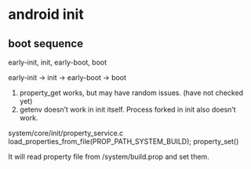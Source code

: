 # android init

## boot sequence

early-init, init, early-boot, boot

early-init -> init -> early-boot -> boot


1. property\_get works, but may have random issues. (have not checked yet)  
2. getenv doesn’t work in init itself. Process forked in init also doesn’t work.


system/core/init/property\_service.c
    load_properties_from_file(PROP_PATH_SYSTEM_BUILD);
        property_set()

It will read property file from /system/build.prop and set them.

